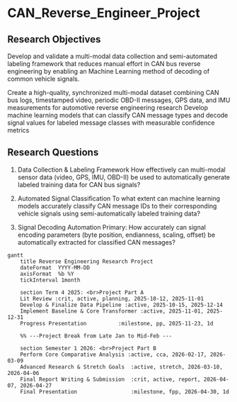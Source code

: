 # CAN_Reverse_Engineer_Project

## Research Objectives
Develop and validate a multi-modal data collection and semi-automated labeling framework that reduces manual effort in CAN bus reverse engineering by enabling an Machine Learning method of decoding of common vehicle signals.

Create a high-quality, synchronized multi-modal dataset combining CAN bus logs, timestamped video, periodic OBD-II messages, GPS data, and IMU measurements for automotive reverse engineering research
Develop machine learning models that can classify CAN message types and decode signal values for labeled message classes with measurable confidence metrics

## Research Questions
1. Data Collection & Labeling Framework
How effectively can multi-modal sensor data (video, GPS, IMU, OBD-II) be used to automatically generate labeled training data for CAN bus signals?

2. Automated Signal Classification
To what extent can machine learning models accurately classify CAN message IDs to their corresponding vehicle signals using semi-automatically labeled training data?

3. Signal Decoding Automation
Primary: How accurately can signal encoding parameters (byte position, endianness, scaling, offset) be automatically extracted for classified CAN messages?
```mermaid
gantt
    title Reverse Engineering Research Project
    dateFormat  YYYY-MM-DD
    axisFormat  %b %Y
    tickInterval 1month

    section Term 4 2025: <br>Project Part A
    Lit Review :crit, active, planning, 2025-10-12, 2025-11-01
    Develop & Finalize Data Pipeline :active, 2025-10-15, 2025-12-14
    Implement Baseline & Core Transformer :active, 2025-11-01, 2025-12-31
    Progress Presentation          :milestone, pp, 2025-11-23, 1d
    
    %% ---Project Break from Late Jan to Mid-Feb ---
    
    section Semester 1 2026: <br>Project Part B
    Perform Core Comparative Analysis :active, cca, 2026-02-17, 2026-03-09
    Advanced Research & Stretch Goals  :active, stretch, 2026-03-10, 2026-04-06
    Final Report Writing & Submission  :crit, active, report, 2026-04-07, 2026-04-27
    Final Presentation                 :milestone, fpp, 2026-04-30, 1d
```
